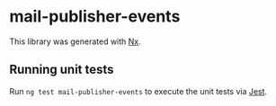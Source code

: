# mail-publisher-events

This library was generated with [Nx](https://nx.dev).

## Running unit tests

Run `ng test mail-publisher-events` to execute the unit tests via [Jest](https://jestjs.io).
